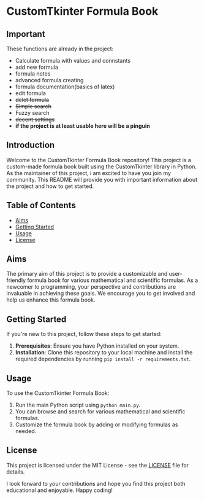 # CustomTkinter Formula Book

## Important
These functions are already in the project:
- Calculate formula with values and connstants
- add new formula
- formula notes
- advanced formula creating
- formula documentation(basics of latex)
- edit formula
- ~~delet formula~~
- ~~Simple search~~
- Fuzzy search
- ~~decent settings~~
- **if the project is at least usable here will be a pinguin**


## Introduction
Welcome to the CustomTkinter Formula Book repository! This project is a custom-made formula book built using the CustomTkinter library in Python. As the maintainer of this project, i am excited to have you join my community. This README will provide you with important information about the project and how to get started.


## Table of Contents
- [Aims](#aims)
- [Getting Started](#getting-started)
- [Usage](#usage)
- [License](#license)

## Aims
The primary aim of this project is to provide a customizable and user-friendly formula book for various mathematical and scientific formulas. As a newcomer to programming, your perspective and contributions are invaluable in achieving these goals. We encourage you to get involved and help us enhance this formula book.


## Getting Started
If you're new to this project, follow these steps to get started:

1. **Prerequisites**: Ensure you have Python installed on your system.
2. **Installation**: Clone this repository to your local machine and install the required dependencies by running `pip install -r requirements.txt`.

## Usage
To use the CustomTkinter Formula Book:

1. Run the main Python script using `python main.py`.
2. You can browse and search for various mathematical and scientific formulas.
3. Customize the formula book by adding or modifying formulas as needed.


## License
This project is licensed under the MIT License - see the [LICENSE](LICENSE) file for details.

I look forward to your contributions and hope you find this project both educational and enjoyable. Happy coding!
